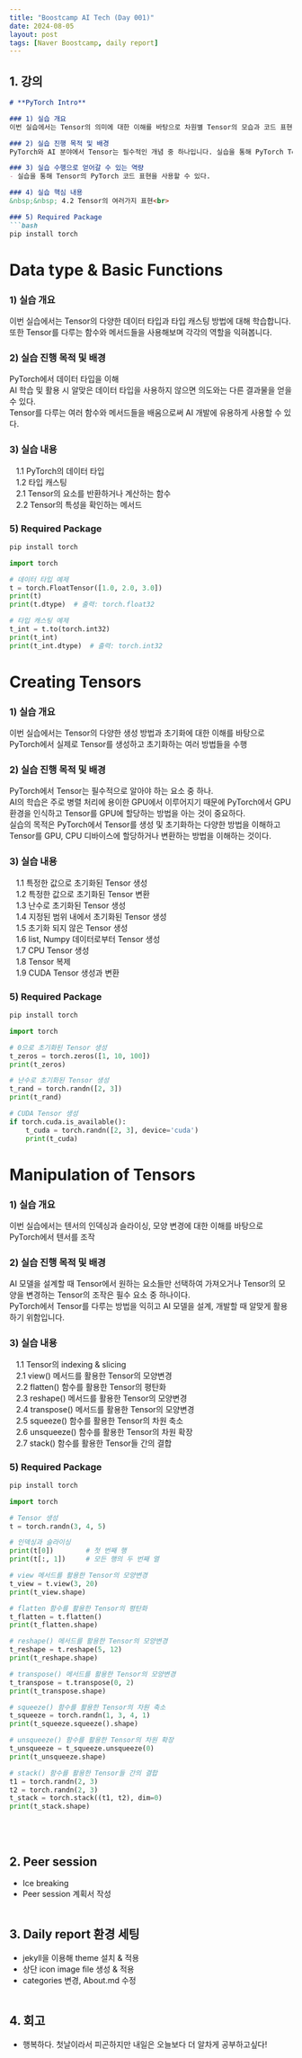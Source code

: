 ```yaml
---
title: "Boostcamp AI Tech (Day 001)"
date: 2024-08-05
layout: post
tags: [Naver Boostcamp, daily report]
---
```


## 1. 강의

```markdown
# **PyTorch Intro**

### 1) 실습 개요
이번 실습에서는 Tensor의 의미에 대한 이해를 바탕으로 차원별 Tensor의 모습과 코드 표현을 탐구해 봅니다.

### 2) 실습 진행 목적 및 배경
PyTorch와 AI 분야에서 Tensor는 필수적인 개념 중 하나입니다. 실습을 통해 PyTorch Tensor의 코드 표현을 확인하고 차원별 Tensor의 모습과 쓰임새를 이해하고자 합니다.

### 3) 실습 수행으로 얻어갈 수 있는 역량
- 실습을 통해 Tensor의 PyTorch 코드 표현을 사용할 수 있다.

### 4) 실습 핵심 내용
&nbsp;&nbsp; 4.2 Tensor의 여러가지 표현<br>

### 5) Required Package
```bash
pip install torch
```

# **Data type & Basic Functions**

### 1) 실습 개요
이번 실습에서는 Tensor의 다양한 데이터 타입과 타입 캐스팅 방법에 대해 학습합니다. 또한 Tensor를 다루는 함수와 메서드들을 사용해보며 각각의 역할을 익혀봅니다.

### 2) 실습 진행 목적 및 배경
PyTorch에서 데이터 타입을 이해  
AI 학습 및 활용 시 알맞은 데이터 타입을 사용하지 않으면 의도와는 다른 결과물을 얻을 수 있다.  
Tensor를 다루는 여러 함수와 메서드들을 배움으로써 AI 개발에 유용하게 사용할 수 있다.

### 3) 실습 내용
&nbsp;&nbsp; 1.1 PyTorch의 데이터 타입<br>
&nbsp;&nbsp; 1.2 타입 캐스팅<br>
&nbsp;&nbsp; 2.1 Tensor의 요소를 반환하거나 계산하는 함수<br>
&nbsp;&nbsp; 2.2 Tensor의 특성을 확인하는 메서드<br>

### 5) Required Package
```bash
pip install torch
```

```python
import torch

# 데이터 타입 예제
t = torch.FloatTensor([1.0, 2.0, 3.0])
print(t)
print(t.dtype)  # 출력: torch.float32

# 타입 캐스팅 예제
t_int = t.to(torch.int32)
print(t_int)
print(t_int.dtype)  # 출력: torch.int32
```

# **Creating Tensors**

### 1) 실습 개요
이번 실습에서는 Tensor의 다양한 생성 방법과 초기화에 대한 이해를 바탕으로 PyTorch에서 실제로 Tensor를 생성하고 초기화하는 여러 방법들을 수행

### 2) 실습 진행 목적 및 배경
PyTorch에서 Tensor는 필수적으로 알아야 하는 요소 중 하나.  
AI의 학습은 주로 병렬 처리에 용이한 GPU에서 이루어지기 때문에 PyTorch에서 GPU 환경을 인식하고 Tensor를 GPU에 할당하는 방법을 아는 것이 중요하다.  
실습의 목적은 PyTorch에서 Tensor를 생성 및 초기화하는 다양한 방법을 이해하고 Tensor를 GPU, CPU 디바이스에 할당하거나 변환하는 방법을 이해하는 것이다.

### 3) 실습 내용
&nbsp;&nbsp; 1.1 특정한 값으로 초기화된 Tensor 생성<br>
&nbsp;&nbsp; 1.2 특정한 값으로 초기화된 Tensor 변환<br>
&nbsp;&nbsp; 1.3 난수로 초기화된 Tensor 생성<br>
&nbsp;&nbsp; 1.4 지정된 범위 내에서 초기화된 Tensor 생성<br>
&nbsp;&nbsp; 1.5 초기화 되지 않은 Tensor 생성<br>
&nbsp;&nbsp; 1.6 list, Numpy 데이터로부터 Tensor 생성<br>
&nbsp;&nbsp; 1.7 CPU Tensor 생성<br>
&nbsp;&nbsp; 1.8 Tensor 복제<br>
&nbsp;&nbsp; 1.9 CUDA Tensor 생성과 변환<br>

### 5) Required Package
```bash
pip install torch
```

```python
import torch

# 0으로 초기화된 Tensor 생성
t_zeros = torch.zeros([1, 10, 100])
print(t_zeros)

# 난수로 초기화된 Tensor 생성
t_rand = torch.randn([2, 3])
print(t_rand)

# CUDA Tensor 생성
if torch.cuda.is_available():
    t_cuda = torch.randn([2, 3], device='cuda')
    print(t_cuda)
```

# **Manipulation of Tensors**

### 1) 실습 개요
이번 실습에서는 텐서의 인덱싱과 슬라이싱, 모양 변경에 대한 이해를 바탕으로 PyTorch에서 텐서를 조작

### 2) 실습 진행 목적 및 배경
AI 모델을 설계할 때 Tensor에서 원하는 요소들만 선택하여 가져오거나 Tensor의 모양을 변경하는 Tensor의 조작은 필수 요소 중 하나이다.  
PyTorch에서 Tensor를 다루는 방법을 익히고 AI 모델을 설계, 개발할 때 알맞게 활용하기 위함입니다.

### 3) 실습 내용
&nbsp;&nbsp; 1.1 Tensor의 indexing & slicing<br>
&nbsp;&nbsp; 2.1 view() 메서드를 활용한 Tensor의 모양변경<br>
&nbsp;&nbsp; 2.2 flatten() 함수를 활용한 Tensor의 평탄화<br>
&nbsp;&nbsp; 2.3 reshape() 메서드를 활용한 Tensor의 모양변경<br>
&nbsp;&nbsp; 2.4 transpose() 메서드를 활용한 Tensor의 모양변경<br>
&nbsp;&nbsp; 2.5 squeeze() 함수를 활용한 Tensor의 차원 축소<br>
&nbsp;&nbsp; 2.6 unsqueeze() 함수를 활용한 Tensor의 차원 확장<br>
&nbsp;&nbsp; 2.7 stack() 함수를 활용한 Tensor들 간의 결합<br>

### 5) Required Package
```bash
pip install torch
```

```python
import torch

# Tensor 생성
t = torch.randn(3, 4, 5)

# 인덱싱과 슬라이싱
print(t[0])        # 첫 번째 행
print(t[:, 1])     # 모든 행의 두 번째 열

# view 메서드를 활용한 Tensor의 모양변경
t_view = t.view(3, 20)
print(t_view.shape)

# flatten 함수를 활용한 Tensor의 평탄화
t_flatten = t.flatten()
print(t_flatten.shape)

# reshape() 메서드를 활용한 Tensor의 모양변경
t_reshape = t.reshape(5, 12)
print(t_reshape.shape)

# transpose() 메서드를 활용한 Tensor의 모양변경
t_transpose = t.transpose(0, 2)
print(t_transpose.shape)

# squeeze() 함수를 활용한 Tensor의 차원 축소
t_squeeze = torch.randn(1, 3, 4, 1)
print(t_squeeze.squeeze().shape)

# unsqueeze() 함수를 활용한 Tensor의 차원 확장
t_unsqueeze = t_squeeze.unsqueeze(0)
print(t_unsqueeze.shape)

# stack() 함수를 활용한 Tensor들 간의 결합
t1 = torch.randn(2, 3)
t2 = torch.randn(2, 3)
t_stack = torch.stack((t1, t2), dim=0)
print(t_stack.shape)
```

<br><br>
		
## 2. Peer session

* Ice breaking
* Peer session 계획서 작성
<br><br>
	
## 3. Daily report 환경 세팅

* jekyll을 이용해 theme 설치 & 적용
* 상단 icon image file 생성 & 적용
* categories 변경, About.md 수정
<br><br>

## 4. 회고

* 행복하다. 첫날이라서 피곤하지만 내일은 오늘보다 더 알차게 공부하고싶다!
<br><br>

<br><br>
